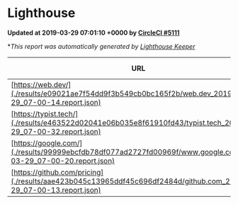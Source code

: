 
# Lighthouse

**Updated at 2019-03-29 07:01:10 +0000 by [CircleCI #5111](https://circleci.com/gh/ItinerisLtd/lighthouse-keeper-example/5111)**

**This report was automatically generated by [Lighthouse Keeper](https://github.com/itinerisltd/lighthouse-keeper)*

| URL | Performance | Accessibility | Best Practices | SEO | PWA | Updated At |
| --- | --- | --- | --- | --- | --- | --- |
| [https://web.dev/](./results/e09021ae7f54dd9f3b549cb0bc165f2b/web.dev_2019-03-29_07-00-14.report.json) | 0.96 | 0.93 | 1 | 0.96 | 1 | 2019-03-29T07:00:14.035Z |
| [https://typist.tech/](./results/e463522d02041e06b035e8f61910fd43/typist.tech_2019-03-29_07-00-32.report.json) | 1 |  |  |  |  | 2019-03-29T07:00:32.041Z |
| [https://google.com/](./results/99999ebcfdb78df077ad2727fd00969f/www.google.com_2019-03-29_07-00-20.report.json) | 0.95 | 0.71 | 0.93 | 0.82 | 0.58 | 2019-03-29T07:00:20.784Z |
| [https://github.com/pricing](./results/aae423b045c13965ddf45c696df2484d/github.com_2019-03-29_07-00-13.report.json) | 0.88 | 0.89 | 0.93 | 0.9 | 0.58 | 2019-03-29T07:00:13.104Z |
